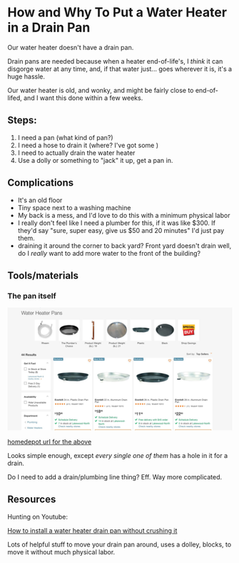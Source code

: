 # How and Why To Put a Water Heater in a Drain Pan

Our water heater doesn't have a drain pan.

Drain pans are needed because when a heater end-of-life's, I _think_ it can disgorge water at any time, and, if that water just... goes wherever it is, it's a huge hassle. 

Our water heater is old, and wonky, and might be fairly close to end-of-lifed, and I want this done within a few weeks. 

## Steps:

1. I need a pan (what kind of pan?)
2. I need a hose to drain it (where? I've got some )
3. I need to actually drain the water heater
4. Use a dolly or something to "jack" it up, get a pan in.

## Complications

- It's an old floor
- Tiny space next to a washing machine
- My back is a mess, and I'd love to do this with a minimum physical labor
- I really don't feel like I need a plumber for this, if it was like $300. If they'd say "sure, super easy, give us $50 and 20 minutes" I'd just pay them.
- draining it around the corner to back yard? Front yard doesn't drain well, do I _really_ want to add more water to the front of the building?

## Tools/materials

### The pan itself

![the pan](/images/water-heater-pan.jpg)

[homedepot url for the above](https://www.homedepot.com/b/Plumbing-Water-Heaters-Water-Heater-Parts-Water-Heater-Pans/N-5yc1vZckr4)

Looks simple enough, except _every single one of them_ has a hole in it for a drain.

Do I need to add a drain/plumbing line thing? Eff. Way more complicated.

## Resources

Hunting on Youtube:

[How to install a water heater drain pan without crushing it](https://www.youtube.com/watch?v=Gti6v6PqeR4)

Lots of helpful stuff to move your drain pan around, uses a dolley, blocks, to move it without much physical labor.

